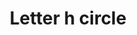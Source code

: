 ---
title: Letter h circle
tags: ["letter", "h", "circle", "alphabet", "round", "initial", "logo"]
icon: letter-h-circle
svg: '<svg xmlns="http://www.w3.org/2000/svg" width="24" height="24" fill="none" viewBox="0 0 24 24" stroke-width="1.5" stroke-linecap="round" stroke-linejoin="round" stroke="currentColor"><circle cx="12" cy="12" r="9"/><path d="M9.5 8v4m0 0v4m0-4h5m0-4v4m0 0v4"/></svg>'
---